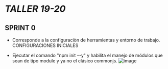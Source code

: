 # _TALLER 19-20_ <br>

## SPRINT 0 <br>
- Corresponde a la configuraciòn  de herramientas  y entorno de trabajo.  <br>
CONFIGURACIONES INICIALES <br>
* Ejecutar el comando  "npm init --y"  y habilita el manejo de módulos que sean de tipo module y ya no el clásico commonjs.
![image](https://github.com/SandovalBrandon1027/veterinaria/assets/117743538/78f84cfb-76a6-4ea4-b74c-46d198a08c98)



